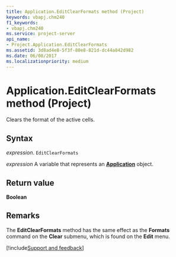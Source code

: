 ```yaml
---
title: Application.EditClearFormats method (Project)
keywords: vbapj.chm240
f1_keywords:
- vbapj.chm240
ms.service: project-server
api_name:
- Project.Application.EditClearFormats
ms.assetid: 3d8ad4e8-5f3f-80e8-821d-dc44a842d982
ms.date: 06/08/2017
ms.localizationpriority: medium
---
```



# Application.EditClearFormats method (Project)

Clears the format of the active cells.


## Syntax

_expression_. `EditClearFormats`

_expression_ A variable that represents an **[Application](Project.Application.md)** object.


## Return value

 **Boolean**


## Remarks

The **EditClearFormats** method has the same effect as the **Formats** command on the **Clear** submenu, which is found on the **Edit** menu.

[!include[Support and feedback](~/includes/feedback-boilerplate.md)]